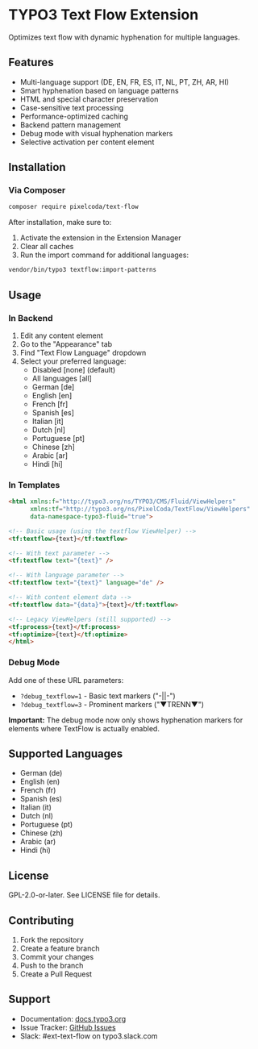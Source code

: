 # TYPO3 Text Flow Extension

Optimizes text flow with dynamic hyphenation for multiple languages.

## Features

- Multi-language support (DE, EN, FR, ES, IT, NL, PT, ZH, AR, HI)
- Smart hyphenation based on language patterns
- HTML and special character preservation
- Case-sensitive text processing
- Performance-optimized caching
- Backend pattern management
- Debug mode with visual hyphenation markers
- Selective activation per content element

## Installation

### Via Composer

```bash
composer require pixelcoda/text-flow
```

After installation, make sure to:
1. Activate the extension in the Extension Manager
2. Clear all caches
3. Run the import command for additional languages:

```bash
vendor/bin/typo3 textflow:import-patterns
```

## Usage

### In Backend

1. Edit any content element
2. Go to the "Appearance" tab
3. Find "Text Flow Language" dropdown
4. Select your preferred language:
   - Disabled [none] (default)
   - All languages [all]
   - German [de]
   - English [en]
   - French [fr]
   - Spanish [es]
   - Italian [it]
   - Dutch [nl]
   - Portuguese [pt]
   - Chinese [zh]
   - Arabic [ar]
   - Hindi [hi]

### In Templates

```html
<html xmlns:f="http://typo3.org/ns/TYPO3/CMS/Fluid/ViewHelpers"
      xmlns:tf="http://typo3.org/ns/PixelCoda/TextFlow/ViewHelpers"
      data-namespace-typo3-fluid="true">

<!-- Basic usage (using the textflow ViewHelper) -->
<tf:textflow>{text}</tf:textflow>

<!-- With text parameter -->
<tf:textflow text="{text}" />

<!-- With language parameter -->
<tf:textflow text="{text}" language="de" />

<!-- With content element data -->
<tf:textflow data="{data}">{text}</tf:textflow>

<!-- Legacy ViewHelpers (still supported) -->
<tf:process>{text}</tf:process>
<tf:optimize>{text}</tf:optimize>
</html>
```

### Debug Mode

Add one of these URL parameters:

- `?debug_textflow=1` - Basic text markers ("-||-")
- `?debug_textflow=3` - Prominent markers ("▼TRENN▼")

**Important:** The debug mode now only shows hyphenation markers for elements where TextFlow is actually enabled.

## Supported Languages

- German (de)
- English (en)
- French (fr)
- Spanish (es)
- Italian (it)
- Dutch (nl)
- Portuguese (pt)
- Chinese (zh)
- Arabic (ar)
- Hindi (hi)

## License

GPL-2.0-or-later. See LICENSE file for details.

## Contributing

1. Fork the repository
2. Create a feature branch
3. Commit your changes
4. Push to the branch
5. Create a Pull Request

## Support

- Documentation: [docs.typo3.org](https://docs.typo3.org)
- Issue Tracker: [GitHub Issues](https://github.com/pixelcoda/text-flow/issues)
- Slack: #ext-text-flow on typo3.slack.com

